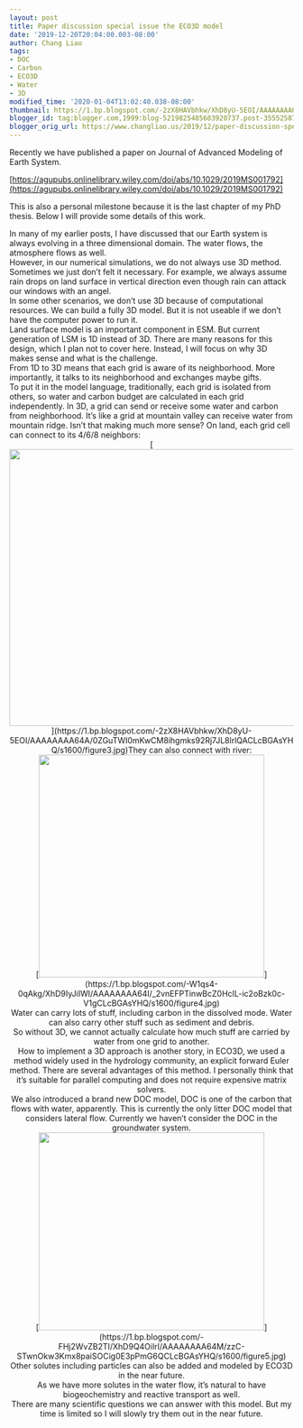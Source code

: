 ```yaml
---
layout: post
title: Paper discussion special issue the ECO3D model
date: '2019-12-20T20:04:00.003-08:00'
author: Chang Liao
tags:
- DOC
- Carbon
- ECO3D
- Water
- 3D
modified_time: '2020-01-04T13:02:40.038-08:00'
thumbnail: https://1.bp.blogspot.com/-2zX8HAVbhkw/XhD8yU-5EOI/AAAAAAAA64A/0ZGuTWI0mKwCM8ihgmks92Rj7JL8lrlQACLcBGAsYHQ/s72-c/figure3.jpg
blogger_id: tag:blogger.com,1999:blog-5219825485683920737.post-3555258724070939948
blogger_orig_url: https://www.changliao.us/2019/12/paper-discussion-specific-issue-eco3d.html
---
```



Recently we have published a paper on Journal of Advanced Modeling of Earth 
System. 

[https://agupubs.onlinelibrary.wiley.com/doi/abs/10.1029/2019MS001792](https://agupubs.onlinelibrary.wiley.com/doi/abs/10.1029/2019MS001792) 

This is also a personal milestone because it is the last chapter of my PhD 
thesis. Below I will provide some details of this work. 
<div> 
<div>In many of my earlier posts, I have discussed that our Earth system is 
always evolving in a three dimensional domain. The water flows, the atmosphere 
flows as well.<div> 
<div>However, in our numerical simulations, we do not always use 3D method. 
Sometimes we just don’t felt it necessary. For example, we always assume rain 
drops on land surface in vertical direction even though rain can attack our 
windows with an angel.<div> 
<div>In some other scenarios, we don’t use 3D because of computational 
resources. We can build a fully 3D model. But it is not useable if we don’t 
have the computer power to run it.<div> 
<div>Land surface model is an important component in ESM. But current 
generation of LSM is 1D instead of 3D. There are many reasons for this design, 
which I plan not to cover here. Instead, I will focus on why 3D makes sense 
and what is the challenge.<div> 
<div>From 1D to 3D means that each grid is aware of its neighborhood. More 
importantly, it talks to its neighborhood and exchanges maybe gifts.<div> 
<div>To put it in the model language, traditionally, each grid is isolated 
from others, so water and carbon budget are calculated in each grid 
independently. In 3D, a grid can send or receive some water and carbon from 
neighborhood. It’s like a grid at mountain valley can receive water from 
mountain ridge. Isn’t that making much more sense? 
On land, each grid cell can connect to its 4/6/8 neighbors: 
<div class="separator" style="clear: both; text-align: center;">[<img 
border="0" data-original-height="1237" data-original-width="1600" height="491" 
src="https://1.bp.blogspot.com/-2zX8HAVbhkw/XhD8yU-5EOI/AAAAAAAA64A/0ZGuTWI0mKwCM8ihgmks92Rj7JL8lrlQACLcBGAsYHQ/s640/figure3.jpg" 
width="640" 
/>](https://1.bp.blogspot.com/-2zX8HAVbhkw/XhD8yU-5EOI/AAAAAAAA64A/0ZGuTWI0mKwCM8ihgmks92Rj7JL8lrlQACLcBGAsYHQ/s1600/figure3.jpg)They 
can also connect with river: 
<div class="separator" style="clear: both; text-align: center;">[<img 
border="0" data-original-height="1582" data-original-width="1600" height="395" 
src="https://1.bp.blogspot.com/-W1qs4-0qAkg/XhD9IyJiIWI/AAAAAAAA64I/_2vnEFPTinwBcZ0HcIL-ic2oBzk0c-V1gCLcBGAsYHQ/s400/figure4.jpg" 
width="400" 
/>](https://1.bp.blogspot.com/-W1qs4-0qAkg/XhD9IyJiIWI/AAAAAAAA64I/_2vnEFPTinwBcZ0HcIL-ic2oBzk0c-V1gCLcBGAsYHQ/s1600/figure4.jpg) 
<div> 
<div>Water can carry lots of stuff, including carbon in the dissolved mode. 
Water can also carry other stuff such as sediment and debris. <div> 
<div>So without 3D, we cannot actually calculate how much stuff are carried by 
water from one grid to another.<div> 
<div>How to implement a 3D approach is another story, in ECO3D, we used a 
method widely used in the hydrology community, an explicit forward Euler 
method. There are several advantages of this method. I personally think that 
it’s suitable for parallel computing and does not require expensive matrix 
solvers.<div> 
<div>We also introduced a brand new DOC model, DOC is one of the carbon that 
flows with water, apparently. This is currently the only litter DOC model that 
considers lateral flow. 
Currently we haven’t consider the DOC in the groundwater system. 
<div class="separator" style="clear: both; text-align: center;">[<img 
border="0" data-original-height="1405" data-original-width="1600" height="351" 
src="https://1.bp.blogspot.com/-FHj2WvZB2TI/XhD9Q4OilrI/AAAAAAAA64M/zzC-STwnOkw3Kmx8paiSOCig0E3pPmG6QCLcBGAsYHQ/s400/figure5.jpg" 
width="400" 
/>](https://1.bp.blogspot.com/-FHj2WvZB2TI/XhD9Q4OilrI/AAAAAAAA64M/zzC-STwnOkw3Kmx8paiSOCig0E3pPmG6QCLcBGAsYHQ/s1600/figure5.jpg) 
<div> 
<div>Other solutes including particles can also be added and modeled by ECO3D 
in the near future.<div> 
<div>As we have more solutes in the water flow, it’s natural to have 
biogeochemistry and reactive transport as well.<div> 
<div>There are many scientific questions we can answer with this model. But my 
time is limited so I will slowly try them out in the near future. 